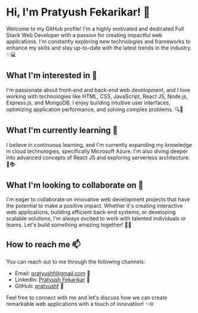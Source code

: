 # Hi, I'm Pratyush Fekarikar! 👋

Welcome to my GitHub profile! I'm a highly motivated and dedicated Full Stack Web Developer with a passion for creating impactful web applications. I'm constantly exploring new technologies and frameworks to enhance my skills and stay up-to-date with the latest trends in the industry. ✨💻

## What I'm interested in 👀

I'm passionate about front-end and back-end web development, and I love working with technologies like HTML, CSS, JavaScript, React JS, Node.js, Express.js, and MongoDB. I enjoy building intuitive user interfaces, optimizing application performance, and solving complex problems. 🔍🚀

## What I'm currently learning 🌱

I believe in continuous learning, and I'm currently expanding my knowledge in cloud technologies, specifically Microsoft Azure. I'm also diving deeper into advanced concepts of React JS and exploring serverless architecture. 🌟📚

## What I'm looking to collaborate on 💞️

I'm eager to collaborate on innovative web development projects that have the potential to make a positive impact. Whether it's creating interactive web applications, building efficient back-end systems, or developing scalable solutions, I'm always excited to work with talented individuals or teams. Let's build something amazing together! 🤝💡

## How to reach me 📫

You can reach out to me through the following channels:
- Email: pratyushf@gmail.com 📧
- LinkedIn: [Pratyush Fekarikar](linkedin.com/in/pratyush-fekarikar-645a72200) 📲
- GitHub: [pratyushf](https://github.com/pratyushf) 🐙

Feel free to connect with me and let's discuss how we can create remarkable web applications with a touch of innovation! ✨🌐
